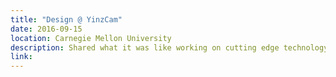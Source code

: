 ```yaml
---
title: "Design @ YinzCam"
date: 2016-09-15
location: Carnegie Mellon University
description: Shared what it was like working on cutting edge technology project within the sports industry. The risk, challenges and rewards of having hundreds of thousands of people using your product.
link:
---
```

